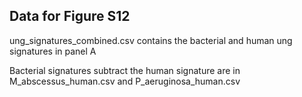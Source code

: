 ## Data for Figure S12

ung_signatures_combined.csv contains the bacterial and human ung signatures in panel A

Bacterial signatures subtract the human signature are in M_abscessus_human.csv and P_aeruginosa_human.csv
